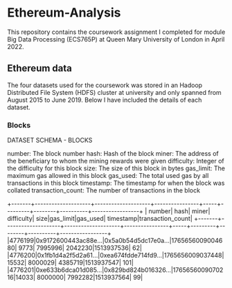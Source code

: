 # Ethereum-Analysis
This repository contains the coursework assignment I completed for module Big Data Processing (ECS765P) at Queen Mary University of London in April 2022.

## Ethereum data
The four datasets used for the coursework was stored in an Hadoop Distributed File System (HDFS) cluster at university and only spanned from August 2015 to June 2019. Below I have included the details of each dataset.

### Blocks 

DATASET SCHEMA - BLOCKS

number: The block number
hash: Hash of the block
miner: The address of the beneficiary to whom the mining rewards were given
difficulty: Integer of the difficulty for this block
size: The size of this block in bytes
gas_limit: The maximum gas allowed in this block
gas_used: The total used gas by all transactions in this block
timestamp: The timestamp for when the block was collated
transaction_count: The number of transactions in the block

+-------+--------------------+--------------------+----------------+-----+---------+--------+----------+-----------------+
| number|                hash|               miner|      difficulty| size|gas_limit|gas_used| timestamp|transaction_count|
+-------+--------------------+--------------------+----------------+-----+---------+--------+----------+-----------------+
|4776199|0x9172600443ac88e...|0x5a0b54d5dc17e0a...|1765656009004680| 9773|  7995996| 2042230|1513937536|               62|
|4776200|0x1fb1d4a2f5d2a61...|0xea674fdde714fd9...|1765656009037448|15532|  8000029| 4385719|1513937547|              101|
|4776201|0xe633b6dca01d085...|0x829bd824b016326...|1765656009070216|14033|  8000000| 7992282|1513937564|               99|
